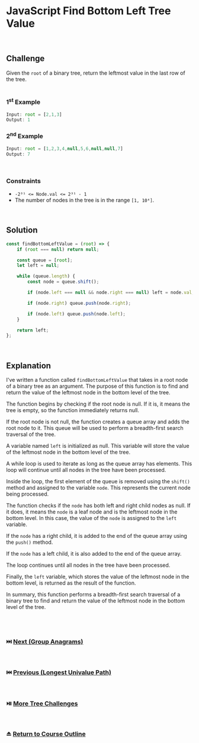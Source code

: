 # JavaScript Find Bottom Left Tree Value
<br/>

## Challenge
Given the `root` of a binary tree, return the leftmost value in the last row of the tree.
<br/>
<br/>

### 1<sup>st</sup> Example

```JavaScript
Input: root = [2,1,3]
Output: 1
```

### 2<sup>nd</sup> Example

```JavaScript
Input: root = [1,2,3,4,null,5,6,null,null,7]
Output: 7
```

<br/>

### Constraints

- `-2³¹ <= Node.val <= 2³¹ - 1`
- The number of nodes in the tree is in the range `[1, 10⁴]`.

<br/>

## Solution

```JavaScript
const findBottomLeftValue = (root) => {
    if (root === null) return null;

    const queue = [root];
    let left = null;

    while (queue.length) {
        const node = queue.shift();

        if (node.left === null && node.right === null) left = node.val;

        if (node.right) queue.push(node.right);

        if (node.left) queue.push(node.left);
    }

    return left;
};
```

<br/>

## Explanation

I've written a function called `findBottomLeftValue` that takes in a root node of a binary tree as an argument. The purpose of this function is to find and return the value of the leftmost node in the bottom level of the tree.
<br/>

The function begins by checking if the root node is null. If it is, it means the tree is empty, so the function immediately returns null.
<br/>

If the root node is not null, the function creates a queue array and adds the root node to it. This queue will be used to perform a breadth-first search traversal of the tree.
<br/>

A variable named `left` is initialized as null. This variable will store the value of the leftmost node in the bottom level of the tree.
<br/>

A while loop is used to iterate as long as the queue array has elements. This loop will continue until all nodes in the tree have been processed.
<br/>

Inside the loop, the first element of the queue is removed using the `shift()` method and assigned to the variable `node`. This represents the current node being processed.
<br/>

The function checks if the `node` has both left and right child nodes as null. If it does, it means the `node` is a leaf node and is the leftmost node in the bottom level. In this case, the value of the `node` is assigned to the `left` variable.
<br/>

If the `node` has a right child, it is added to the end of the queue array using the `push()` method.
<br/>

If the `node` has a left child, it is also added to the end of the queue array.
<br/>

The loop continues until all nodes in the tree have been processed.
<br/>

Finally, the `left` variable, which stores the value of the leftmost node in the bottom level, is returned as the result of the function.
<br/>

In summary, this function performs a breadth-first search traversal of a binary tree to find and return the value of the leftmost node in the bottom level of the tree.
<br/>
<br/>
<br/>
<br/>

### :next_track_button: [Next (Group Anagrams)][Next]
<br/>

### :previous_track_button: [Previous (Longest Univalue Path)][Previous]
<br/>

### :play_or_pause_button: [More Tree Challenges][More]
<br/>

### :eject_button: [Return to Course Outline][Return]
<br/>

[Next]: https://github.com/Superklok/JavaScriptHashMapsAndSets/blob/main/Sorting/JavaScriptGroupAnagrams.md
[Previous]: https://github.com/Superklok/JavaScriptTrees/blob/main/JavaScriptLongestUnivaluePath.md
[More]: https://github.com/Superklok/JavaScriptTrees
[Return]: https://github.com/Superklok/LearnJavaScript